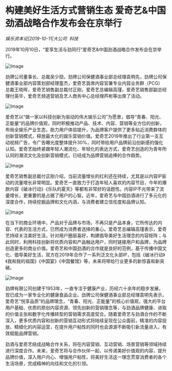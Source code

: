 # 构建美好生活方式营销生态 爱奇艺&中国劲酒战略合作发布会在京举行

*娱乐资本论|2019-10-11|大公司 
                                                科技*

2019年10月10日，“爱享生活与劲同行”爱奇艺&中国劲酒战略合作发布会在京举行。

![Image](http://static.ylzbl.com/uploads/ueditor/php/upload/image/20191011/1570782880694950.jpeg)

劲牌公司董事长、总裁吴少勋，劲牌公司保健酒事业部总经理袁明先，劲牌公司保健酒事业部内容策划部经理童杰，爱奇艺首席内容官兼专业内容业务群（PCG）总裁王晓晖，爱奇艺销售副总裁付正刚，爱奇艺总编辑高瑾，爱奇艺销售部副总经理付英华，爱奇艺频道营销及艺人商务中心总经理芦彬等出席了活动。

![Image](http://static.ylzbl.com/uploads/ueditor/php/upload/image/20191011/1570782889345037.jpeg)

爱奇艺以“做一家以科技创新为驱动的伟大娱乐公司”为愿景，倡导“青春、阳光、正能量”的品牌价值观，同时积极推动产品、技术、内容、营销等全方位的创新，布局全娱乐产业生态，助力用户体验提升，为品牌客户提供了更多贴近消费群体的创新营销模式，释放最大化的娱乐营销价值。爱奇艺2019年推出了行业第一支互动视频广告，令广告曝光度整体提升30%，同时带给用户品牌前沿创新感的强化认知。爱奇艺始终紧跟年轻人潮流化、年轻化的表达方式，爱奇艺创造的为青年所认同的潮流文化及创新营销模式，已经成为品牌营销追捧的合作趋势。

![Image](http://static.ylzbl.com/uploads/ueditor/php/upload/image/20191011/1570782902324659.jpeg)

爱奇艺销售副总裁付正刚介绍，当前流量增长的红利还在持续，尤其是以内容IP驱动的流量增长非常明显。爱奇艺一直致力于打造年轻人喜欢的内容节目，今年的爆款内容《破冰行动》《乐队的夏天》等都有非常好的话题性。内容IP不光带来了流量增长，更重要的是占据了用户的心智。近年，爱奇艺与中国劲酒进行了多元化的深度合作，持续挖掘品牌和文化内涵，与消费者建立信任度和品牌认知。

![Image](http://static.ylzbl.com/uploads/ueditor/php/upload/image/20191011/1570782921254779.jpeg)

在当下的商业环境中，产品对于品牌与市场，不再只是产品本身，它所传达的内容、代表的生活方式，已然成为消费者选择的重心。爱奇艺总编辑高瑾表示，爱奇艺持续关注美好生活，针对用户圈层喜好，构建倡导美好生活理念的内容矩阵；与此同时，利用科技创新将优质内容和产品触达用户，同时链接用户和品牌，为品牌创造更多的商业价值。爱奇艺和中国劲酒的合作就是良好的范例，基于传播中国文化、倡导美好生活，双方在2019年合作了一系列泛文化头部IP，包括《破冰行动》《我和我的祖国》《中国宴》《中国餐馆》等，未来将带给行业更多的新惊喜和新突破。

![Image](http://static.ylzbl.com/uploads/ueditor/php/upload/image/20191011/1570782949465031.jpeg)

劲牌有限公司创建于1953年，一直专注于健康产业，历经六十余年的稳步发展，现已成为一家专业化的健康食品企业。劲牌公司保健酒事业部总经理袁明先表示，爱奇艺“悦享品质”的品牌理念，“青春、阳光、正能量”的核心价值观，强大的平台用户基础、优质的原创内容资源、领先创新的营销理念等，与劲酒品牌健康、进取的价值主张和数字化传播转型的营销需求高度契合。随着爱奇艺与劲酒合作的不断深入，更多优质内容和创新的营销互动形式将陆续呈现在公众面前，精准的内容投放、精细化的内容运营，在提升用户粘性的同时也会源源不断吸引新流量进入，有效赋能品牌营销。

劲酒与爱奇艺结成战略合作关系，将在内容营销、互动营销、场景营销等领域持续进行深度合作。未来，爱奇艺将与合作伙伴一起，以传递美好价值观的内容，提升品牌价值，深入用户内心、增强用户粘性，将美好生活这一理念贯穿消费者的各个生活场景，完成精神的向往和文化的引领。

